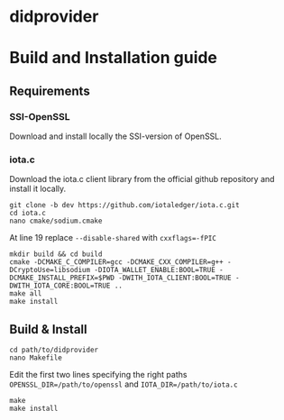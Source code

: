 # didprovider

# Build and Installation guide

## Requirements

### SSI-OpenSSL

Download and install locally the SSI-version of OpenSSL.

### iota.c

Download the iota.c client library from the official github repository and install it locally. 

    git clone -b dev https://github.com/iotaledger/iota.c.git
    cd iota.c
    nano cmake/sodium.cmake

At line 19 replace `--disable-shared` with `cxxflags=-fPIC`  

    mkdir build && cd build
    cmake -DCMAKE_C_COMPILER=gcc -DCMAKE_CXX_COMPILER=g++ -DCryptoUse=libsodium -DIOTA_WALLET_ENABLE:BOOL=TRUE -DCMAKE_INSTALL_PREFIX=$PWD -DWITH_IOTA_CLIENT:BOOL=TRUE -DWITH_IOTA_CORE:BOOL=TRUE ..
    make all
    make install

## Build & Install

    cd path/to/didprovider
    nano Makefile

Edit the first two lines specifying the right paths `OPENSSL_DIR=/path/to/openssl` and `IOTA_DIR=/path/to/iota.c`

    make
    make install




